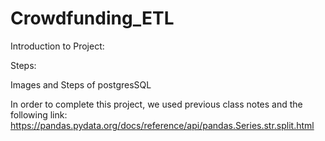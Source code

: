 # Crowdfunding_ETL

Introduction to Project:


Steps:


Images and Steps of postgresSQL















In order to complete this project, we used previous class notes and the following link:
https://pandas.pydata.org/docs/reference/api/pandas.Series.str.split.html
